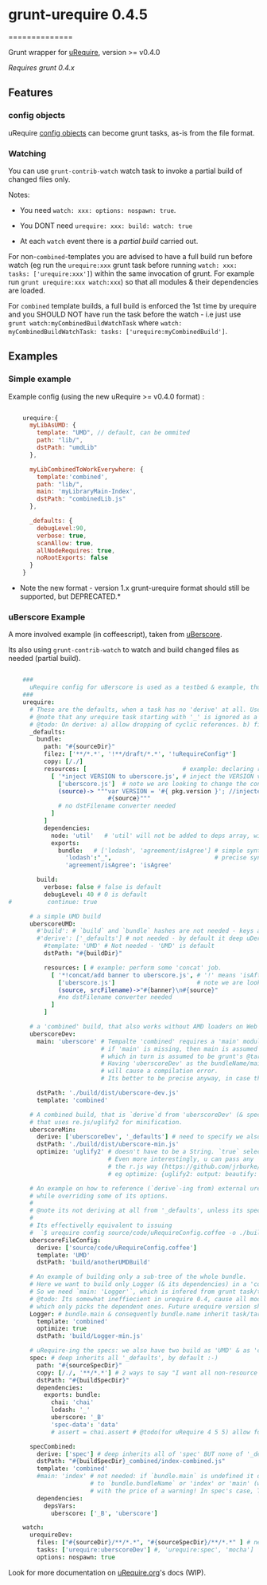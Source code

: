 # grunt-urequire 0.4.5
==============

Grunt wrapper for [uRequire](https://github.com/anodynos/uRequire), version >= v0.4.0

*Requires grunt 0.4.x*

## Features

### config objects

uRequire [config objects](http://urequire.org/urequireconfigmasterdefaults.coffee#config-usage) can become grunt tasks, as-is from the file format.

### Watching

You can use `grunt-contrib-watch` watch task to invoke a partial build of changed files only.

Notes:

  * You need `watch: xxx: options: nospawn: true`.

  * You DONT need `urequire: xxx: build: watch: true`

  * At each `watch` event there is a *partial build* carried out.

  For non-`combined`-templates you are advised to have a full build run before watch (eg run the `urequire:xxx` grunt task before running `watch: xxx: tasks: ['urequire:xxx']`) within the same invocation of grunt. For example run `grunt urequire:xxx watch:xxx`) so that all modules & their dependencies are loaded.

  For `combined` template builds, a full build is enforced the 1st time by urequire and you SHOULD NOT have run the task before the watch - i.e just use `grunt watch:myCombinedBuildWatchTask` where `watch: myCombinedBuildWatchTask: tasks: ['urequire:myCombinedBuild']`.

## Examples

### Simple example

Example config (using the new uRequire >= v0.4.0 format) :

```javascript

    urequire:{
      myLibAsUMD: {
        template: "UMD", // default, can be ommited
        path: "lib/",
        dstPath: "umdLib"
      },

      myLibCombinedToWorkEverywhere: {
        template:'combined',
        path: "lib/",
        main: 'myLibraryMain-Index',
        dstPath: "combinedLib.js"
      },

      _defaults: {
        debugLevel:90,
        verbose: true,
        scanAllow: true,
        allNodeRequires: true,
        noRootExports: false
      }
    }
```

* Note the new format - version 1.x grunt-urequire format should still be supported, but DEPRECATED.*

### uBerscore Example

A more involved example (in coffeescript), taken from [uBerscore](http://github.com/anodynos/uBerscore).

Its also using `grunt-contrib-watch` to watch and build changed files as needed (partial build).

```coffeescript

    ###
      uRequire config for uBerscore is used as a testbed & example, thus so many comments :-)
    ###
    urequire:
      # These are the defaults, when a task has no 'derive' at all. Use derive:[] to skip deriving it.
      # @note that any urequire task starting with '_' is ignored as a grunt target and only used for `derive`-ing.
      # @todo: On derive: a) allow dropping of cyclic references. b) fix file reference paths ALWAYS being relative to the initial path (the path used for 1st file), instead of file referencing.
      _defaults:
        bundle:
          path: "#{sourceDir}"
          filez: ['**/*.*', '!**/draft/*.*', '!uRequireConfig*']
          copy: [/./]
          resources: [                           # example: declaring resource converter to perform some 'concat/inject' job.
            [ '*inject VERSION to uberscore.js', # inject the VERSION variable inside the module's code, BEFORE running the template
              ['uberscore.js']  # note we are looking to change the converted `uberscore.js` (not `uberscore.coffee`)
              (source)-> """var VERSION = '#{ pkg.version }'; //injected by urequire resource\n
                            #{source}"""
              # no dstFilename converter needed
            ]
          ]
          dependencies:
            node: 'util'   # 'util' will not be added to deps array, will be available only on nodejs execution. Same as 'node!myDep'
            exports:
              bundle:   # ['lodash', 'agreement/isAgree'] # simple syntax
                'lodash':"_",                             # precise syntax
                'agreement/isAgree': 'isAgree'

        build:
          verbose: false # false is default
          debugLevel: 40 # 0 is default
#          continue: true

      # a simple UMD build
      uberscoreUMD:
        #'build': # `build` and `bundle` hashes are not needed - keys are safelly recognised, even if they're not in them.
        #'derive': ['_defaults'] # not needed - by default it deep uDerives all '_defaults'. To avoid use `derive:[]`.
          #template: 'UMD' # Not needed - 'UMD' is default
          dstPath: "#{buildDir}"

          resources: [ # example: perform some 'concat' job.
            [ '*!concat/add banner to uberscore.js', # '!' means 'isAfterTemplate: true'
              ['uberscore.js']                       # note we are looking to change the dstFilename `uberscore.js` (not `uberscore.coffee`)
              (source, srcFilename)->"#{banner}\n#{source}"
              #no dstFilename converter needed
            ]
          ]

      # a 'combined' build, that also works without AMD loaders on Web
      uberscoreDev:
        main: 'uberscore' # Tempalte 'combined' requires a 'main' module.
                          # if 'main' is missing, then main is assumed to be `bundleName`,
                          # which in turn is assumed to be grunt's @target ('uberscoreDev' in this case).
                          # Having 'uberscoreDev' as the bundleName/main, but no module by that name (or 'index' or 'main')
                          # will cause a compilation error.
                          # Its better to be precise anyway, in case this config is used outside grunt.

        dstPath: './build/dist/uberscore-dev.js'
        template: 'combined'

      # A combined build, that is `derive`d from 'uberscoreDev' (& specifically '_defaults')
      # that uses re.js/uglify2 for minification.
      uberscoreMin:
        derive: ['uberscoreDev', '_defaults'] # need to specify we also need '_defaults', in this order.
        dstPath: './build/dist/uberscore-min.js'
        optimize: 'uglify2' # doesn't have to be a String. `true` selects 'uglify2' also. It can also be 'uglify'.
                            # Even more interestingly, u can pass any 'uglify2' (or 'uglify') keys,
                            # the r.js way (https://github.com/jrburke/r.js/blob/master/build/example.build.js)
                            # eg optimize: {uglify2: output: beautify: true}

      # An example on how to reference (`derive`-ing from) external urequire config file(s),
      # while overriding some of its options.
      #
      # @note its not deriving at all from '_defaults', unless its specified.
      #
      # Its effectivelly equivalent to issuing
      #  `$ urequire config source/code/uRequireConfig.coffee -o ./build/code -t UMD`
      uberscoreFileConfig:
        derive: ['source/code/uRequireConfig.coffee']
        template: 'UMD'
        dstPath: 'build/anotherUMDBuild'

      # An example of building only a sub-tree of the whole bundle.
      # Here we want to build only Logger (& its dependencies) in a 'combined' build using almond.
      # So we need `main: 'Logger'`, which is infered from grunt task/target name
      # @todo: Its somewhat ineffiecient in urequire 0.4, cause all modules are converted to AMD, used as input to rjs.optimize
      # which only picks the dependent ones. Future urequire version should fix this.
      Logger: # bundle.main & consequently bundle.name inherit task/target 'Logger' name
        template: 'combined'
        optimize: true
        dstPath: 'build/Logger-min.js'

      # uRequire-ing the specs: we also have two build as 'UMD' & as 'combined'
      spec: # deep inherits all '_defaults', by default :-)
        path: "#{sourceSpecDir}"
        copy: [/./, '**/*.*'] # 2 ways to say "I want all non-resource files to be coiped to build.dstPath"
        dstPath: "#{buildSpecDir}"
        dependencies:
          exports: bundle:
            chai: 'chai'
            lodash: '_'
            uberscore: '_B'
            'spec-data': 'data'
            # assert = chai.assert # @todo(for uRequire 4 5 5) allow for . notation to refer to export!

      specCombined:
        derive: ['spec'] # deep inherits all of 'spec' BUT none of '_defaults':-)
        dstPath: "#{buildSpecDir}_combined/index-combined.js"
        template: 'combined'
        #main: 'index' # not needed: if `bundle.main` is undefined it defaults
                       # to `bundle.bundleName` or 'index' or 'main' (whichever found 1st as a module on bundleRoot)
                       # with the price of a warning! In spec's case, THERE IS a module 'index.coffee' which is picked.
        dependencies:
          depsVars:
            uberscore: ['_B', 'uberscore']

    watch:
      urequireDev:
        files: ["#{sourceDir}/**/*.*", "#{sourceSpecDir}/**/*.*" ] # new subdirs dont work - https://github.com/gruntjs/grunt-contrib-watch/issues/70
        tasks: ['urequire:uberscoreDev'] #, 'urequire:spec', 'mocha']
        options: nospawn: true

```

Look for more documentation on [uRequire.org](http://uRequire.org)'s docs (WIP).